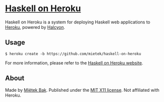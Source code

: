 [Haskell on Heroku](https://haskellonheroku.com/)
==================================================

Haskell on Heroku is a system for deploying Haskell web applications to [Heroku](https://heroku.com/), powered by [Halcyon](https://halcyon.sh/).


Usage
-----

```
$ heroku create -b https://github.com/mietek/haskell-on-heroku
```

For more information, please refer to the [Haskell on Heroku website](https://haskellonheroku.com/).


About
-----

Made by [Miëtek Bak](https://mietek.io/).  Published under the [MIT X11 license](https://halcyon.sh/license/).  Not affiliated with Heroku.
